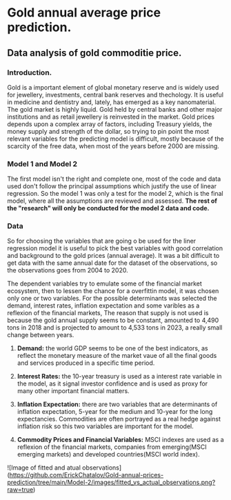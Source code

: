 # Gold annual average price prediction.


## Data analysis of gold commoditie price.

### Introduction.

Gold is a important element of global monetary reserve and is widely used for jewellery, investments, central bank reserves and thechology. It is useful in medicine and dentistry and, lately, has emerged as a key nanomaterial. The gold market is highly liquid. Gold held by central banks and other major institutions and as retail jewellery is reinvested in the market. 
Gold prices depends upon a complex array of factors, including Treasury yields, the money supply and strength of the dollar, so trying to pin point the most relevant variables for the predicting model is difficult, mostly because of the scarcity of the free data, when most of the years before 2000 are missing. 

### Model 1 and Model 2 

The first model isn't the right and complete one, most of the code and data used don't follow the principal assumptions which justify the use of linear regression. So the model 1 was only a test for the model 2, which is the final model, where all the assumptions are reviewed and assessed. __The rest of the "research" will only be conducted for the model 2 data and code.__

### Data

So for choosing the variables that are going o be used for the liner regression model it is useful to pick the best variables with good correlation and background to the gold prices (annual average). It was a bit difficult to get data with the same annual date for the dataset of the observations, so the observations goes from 2004 to 2020.  

The dependent variables try to emulate some of the financial market ecosystem, then to lessen the chance for a overfittin model, it was chosen only one or two variables. For the possible determinants was selected the demand, interest rates, inflation expectation and some varibles as a reflexion of the financial markets, The reason that supply is not used is because the gold annual supply seems to be constant, amounted to 4,490 tons in 2018 and is projected to amount to 4,533 tons in 2023, a really small change between years. 

1. __Demand:__ the world GDP seems to be one of the best indicators, as reflect the monetary measure of the market vaue of all the final goods and services produced in a specific time period.

2. __Interest Rates:__ the 10-year treasury is used as a interest rate variable in the model, as  it signal investor confidence and is used as proxy for many other important financial matters.

3. __Inflation Expectation:__ there are two variables that are determinants of inflation expectation, 5-year for the medium and 10-year for the long expectancies. Commodities are often portrayed as a real hedge against inflation risk so this two variables are important for the model.  

4. __Commodity Prices and Financial Variables:__ MSCI indexes are used as a reflexion of the financial markets, companies from emerging(MSCI emerging markets) and developed countries(MSCI world index).

![Image of fitted and atual observations]
(https://github.com/ErickChatalov/Gold-annual-prices-prediction/tree/main/Model-2/images/fitted_vs_actual_observations.png?raw=true)
